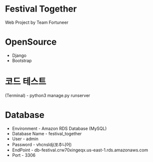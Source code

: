 # Festival Together
Web Project by Team Fortuneer

# OpenSource
- Django
- Bootstrap

# 코드 테스트
(Terminal) - python3 manage.py runserver

# Database
- Environment - Amazon RDS Database (MySQL)
- Database Name - festival_together
- User - admin
- Password - vhcnsldj(포추니어)
- EndPoint - db-festival.crw70xingeqx.us-east-1.rds.amazonaws.com
- Port - 3306

